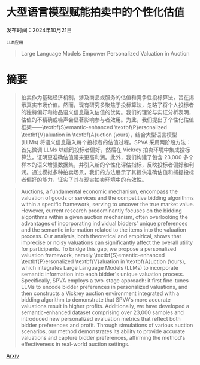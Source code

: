 # 大型语言模型赋能拍卖中的个性化估值

发布时间：2024年10月21日

`LLM应用`

> Large Language Models Empower Personalized Valuation in Auction

# 摘要

> 拍卖作为基础经济机制，涉及商品或服务的估值和竞争性投标算法，旨在揭示真实市场价值。然而，现有研究多聚焦于投标算法，忽略了将个人投标者的独特偏好和物品语义信息融入估值的优势。我们的理论与实证分析表明，估值的不精确或噪声会显著影响参与者效用。为此，我们提出了个性化估值框架——\textbf{S}emantic-enhanced \textbf{P}ersonalized \textbf{V}aluation in \textbf{A}uction (\ours)，结合大型语言模型 (LLMs) 将语义信息融入每个投标者的估值过程。SPVA 采用两阶段方法：首先微调 LLMs 以编码投标者偏好，然后在 Vickrey 拍卖环境中集成投标算法，证明更准确估值带来更高利润。此外，我们构建了包含 23,000 多个样本的语义增强数据集，并引入新的个性化评估指标，反映投标者偏好和利润。通过模拟多种拍卖场景，我们的方法展示了其提供准确估值和捕捉投标者偏好的能力，证实了其在现实拍卖环境中的有效性。

> Auctions, a fundamental economic mechanism, encompass the valuation of goods or services and the competitive bidding algorithms within a specific framework, serving to uncover the true market value. However, current research predominantly focuses on the bidding algorithms within a given auction mechanism, often overlooking the advantages of incorporating individual bidders' unique preferences and the semantic information related to the items into the valuation process. Our analysis, both theoretical and empirical, shows that imprecise or noisy valuations can significantly affect the overall utility for participants. To bridge this gap, we propose a personalized valuation framework, namely \textbf{S}emantic-enhanced \textbf{P}ersonalized \textbf{V}aluation in \textbf{A}uction (\ours), which integrates Large Language Models (LLMs) to incorporate semantic information into each bidder's unique valuation process. Specifically, SPVA employs a two-stage approach: it first fine-tunes LLMs to encode bidder preferences in personalized valuations, and then constructs a Vickrey auction environment integrated with a bidding algorithm to demonstrate that SPVA's more accurate valuations result in higher profits. Additionally, we have developed a semantic-enhanced dataset comprising over 23,000 samples and introduced new personalized evaluation metrics that reflect both bidder preferences and profit. Through simulations of various auction scenarios, our method demonstrates its ability to provide accurate valuations and capture bidder preferences, affirming the method's effectiveness in real-world auction settings.

[Arxiv](https://arxiv.org/abs/2410.15817)